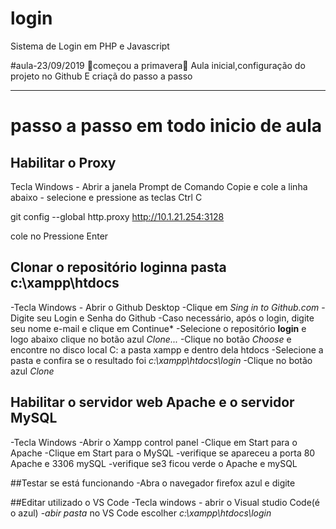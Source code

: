 # login
Sistema de Login em PHP e Javascript

#aula-23/09/2019
🌺começou a primavera🌻
Aula inicial,configuração do projeto no Github
E criaçã do passo a passo

 ---
 # passo a passo em todo inicio de aula
 
## Habilitar o Proxy
Tecla Windows - Abrir a janela Prompt de Comando
Copie e cole a linha abaixo - selecione e pressione as teclas Ctrl C

git config --global http.proxy http://10.1.21.254:3128

cole no
Pressione Enter

## Clonar o repositório **login**na pasta **c:\xampp\htdocs**
  -Tecla Windows - Abrir o Github Desktop
  -Clique em *Sing in to Github.com*
  -Digite seu Login e Senha do Github
  -Caso necessário, após o login, digite seu nome e-mail e clique em Continue*
  -Selecione o repositório **login** e logo abaixo clique no botão azul *Clone...*
  -Clique no botão *Choose* e encontre no disco local C: a pasta xampp e dentro dela htdocs
  -Selecione a pasta e confira se o resultado foi *c:\xampp\htdocs\login*
  -Clique no botão azul *Clone*
  
## Habilitar o servidor web **Apache** e o servidor **MySQL**
-Tecla Windows -Abrir o Xampp control panel
-Clique em Start para o Apache
-Clique em Start para o MySQL
-verifique se apareceu a porta 80 Apache e 3306 mySQL
-verifique se3 ficou verde o Apache e mySQL

##Testar se está funcionando
 -Abra o navegador firefox azul e digite
 
 ##Editar utilizado o VS Code
 -Tecla windows - abrir o Visual studio Code(é o azul)
 -*abir pasta* no   VS  Code escolher *c:\xampp\htdocs\login*
